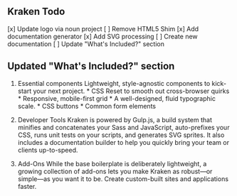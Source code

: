 ## Kraken Todo

[x] Update logo via noun project
[ ] Remove HTML5 Shim
[x] Add documentation generator
[x] Add SVG processing
[ ] Create new documentation
[ ] Update "What's Included?" section


## Updated "What's Included?" section

1. 	Essential components
	Lightweight, style-agnostic components to kick-start your next project.
		* CSS Reset to smooth out cross-browser quirks
		* Responsive, mobile-first grid
		* A well-designed, fluid typographic scale.
		* CSS buttons
		* Common form elements

2. 	Developer Tools
	Kraken is powered by Gulp.js, a build system that minifies and concatenates your Sass and JavaScript, auto-prefixes your CSS, runs unit tests on your scripts, and generates SVG sprites. It also includes a documentation builder to help you quickly bring your team or clients up-to-speed.

3. 	Add-Ons
	While the base boilerplate is deliberately lightweight, a growing collection of add-ons lets you make Kraken as robust&mdash;or simple&mdash;as you want it to be. Create custom-built sites and applications faster.